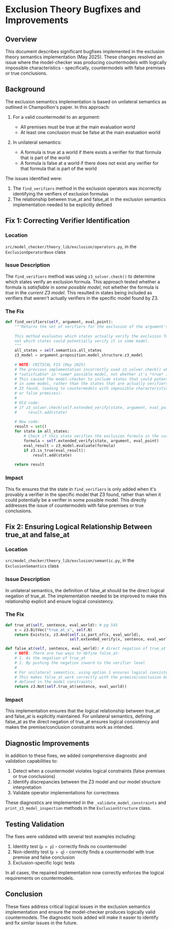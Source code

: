 # Exclusion Theory Bugfixes and Improvements

## Overview

This document describes significant bugfixes implemented in the exclusion theory semantics implementation (May 2025). These changes resolved an issue where the model-checker was producing countermodels with logically impossible characteristics - specifically, countermodels with false premises or true conclusions.

## Background

The exclusion semantics implementation is based on unilateral semantics as outlined in Champollion's paper. In this approach:

1. For a valid countermodel to an argument:
   - All premises must be true at the main evaluation world
   - At least one conclusion must be false at the main evaluation world

2. In unilateral semantics:
   - A formula is true at a world if there exists a verifier for that formula that is part of the world
   - A formula is false at a world if there does not exist any verifier for that formula that is part of the world

The issues identified were:

1. The `find_verifiers` method in the exclusion operators was incorrectly identifying the verifiers of exclusion formulas
2. The relationship between true_at and false_at in the exclusion semantics implementation needed to be explicitly defined

## Fix 1: Correcting Verifier Identification

### Location
`src/model_checker/theory_lib/exclusion/operators.py`, in the `ExclusionOperatorBase` class

### Issue Description
The `find_verifiers` method was using `z3_solver.check()` to determine which states verify an exclusion formula. This approach tested whether a formula is *satisfiable* in *some possible model*, not whether the formula is *true* in the *current Z3 model*. This resulted in states being included as verifiers that weren't actually verifiers in the specific model found by Z3.

### The Fix

```python
def find_verifiers(self, argument, eval_point):
    """Returns the set of verifiers for the exclusion of the argument's proposition.
    
    This method evaluates which states actually verify the exclusion formula in the current model,
    not which states could potentially verify it in some model.
    """
    all_states = self.semantics.all_states
    z3_model = argument.proposition.model_structure.z3_model
    
    # NOTE: CRITICAL FIX (May 2025)
    # The previous implementation incorrectly used z3_solver.check() which tests if a formula is
    # *satisfiable* in *some* possible model, not whether it's *true* in the *current* model.
    # This caused the model-checker to include states that could potentially be verifiers
    # in some model, rather than the states that are actually verifiers in the specific model
    # Z3 found, leading to countermodels with impossible characteristics (true conclusions
    # or false premises).
    #
    # Old code:
    # if z3_solver.check(self.extended_verify(state, argument, eval_point)):
    #     result.add(state)
    
    # New code:
    result = set()
    for state in all_states:
        # Check if this state verifies the exclusion formula in the current model
        formula = self.extended_verify(state, argument, eval_point)
        eval_result = z3_model.evaluate(formula)
        if z3.is_true(eval_result):
            result.add(state)
            
    return result
```

### Impact
This fix ensures that the state in `find_verifiers` is only added when it's provably a verifier in the specific model that Z3 found, rather than when it could potentially be a verifier in some possible model. This directly addresses the issue of countermodels with false premises or true conclusions.

## Fix 2: Ensuring Logical Relationship Between true_at and false_at

### Location
`src/model_checker/theory_lib/exclusion/semantic.py`, in the `ExclusionSemantics` class

### Issue Description
In unilateral semantics, the definition of false_at should be the direct logical negation of true_at. The implementation needed to be improved to make this relationship explicit and ensure logical consistency.

### The Fix

```python
def true_at(self, sentence, eval_world): # pg 545
    x = z3.BitVec("true_at_x", self.N)
    return Exists(x, z3.And(self.is_part_of(x, eval_world),
                            self.extended_verify(x, sentence, eval_world)))

def false_at(self, sentence, eval_world): # direct negation of true_at
    # NOTE: There are two ways to define false_at:
    # 1. As the negation of true_at
    # 2. By pushing the negation inward to the verifier level
    #
    # For unilateral semantics, using option 1 ensures logical consistency
    # This makes false_at work correctly with the premise/conclusion behavior
    # defined in the model constraints
    return z3.Not(self.true_at(sentence, eval_world))
```

### Impact
This implementation ensures that the logical relationship between true_at and false_at is explicitly maintained. For unilateral semantics, defining false_at as the direct negation of true_at ensures logical consistency and makes the premise/conclusion constraints work as intended.

## Diagnostic Improvements

In addition to these fixes, we added comprehensive diagnostic and validation capabilities to:

1. Detect when a countermodel violates logical constraints (false premises or true conclusions)
2. Identify discrepancies between the Z3 model and our model structure interpretation 
3. Validate operator implementations for correctness

These diagnostics are implemented in the `_validate_model_constraints` and `print_z3_model_inspection` methods in the `ExclusionStructure` class.

## Testing Validation

The fixes were validated with several test examples including:

1. Identity test (`p ⊢ p`) - correctly finds no countermodel
2. Non-identity test (`p ⊢ q`) - correctly finds a countermodel with true premise and false conclusion
3. Exclusion-specific logic tests

In all cases, the repaired implementation now correctly enforces the logical requirements on countermodels.

## Conclusion

These fixes address critical logical issues in the exclusion semantics implementation and ensure the model-checker produces logically valid countermodels. The diagnostic tools added will make it easier to identify and fix similar issues in the future.